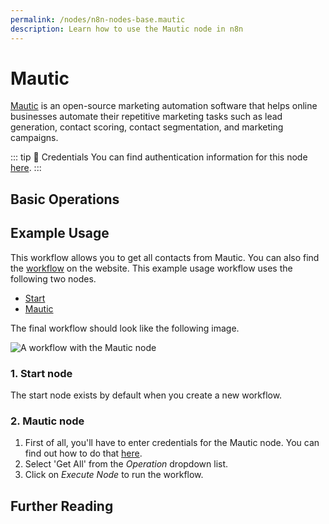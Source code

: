 ```yaml
---
permalink: /nodes/n8n-nodes-base.mautic
description: Learn how to use the Mautic node in n8n
---
```


# Mautic

[Mautic](https://www.mautic.org/) is an open-source marketing automation software that helps online businesses automate their repetitive marketing tasks such as lead generation, contact scoring, contact segmentation, and marketing campaigns.

::: tip 🔑 Credentials
You can find authentication information for this node [here](../../../credentials/Mautic/README.md).
:::

## Basic Operations

<Resource node="n8n-nodes-base.mautic" />

## Example Usage

This workflow allows you to get all contacts from Mautic. You can also find the [workflow](https://n8n.io/workflows/549) on the website. This example usage workflow uses the following two nodes.

- [Start](../../core-nodes/Start/README.md)
- [Mautic]()

The final workflow should look like the following image.

![A workflow with the Mautic node](./workflow.png)

### 1. Start node

The start node exists by default when you create a new workflow.

### 2. Mautic node

1. First of all, you'll have to enter credentials for the Mautic node. You can find out how to do that [here](../../../credentials/Mautic/README.md).
2. Select 'Get All' from the *Operation* dropdown list.
3. Click on *Execute Node* to run the workflow.

## Further Reading

<FurtherReadingBlog />
